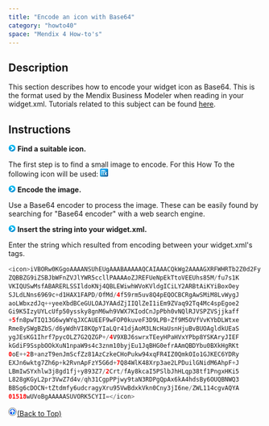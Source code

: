 ```yaml
---
title: "Encode an icon with Base64"
category: "howto40"
space: "Mendix 4 How-to's"
---
```

## Description

This section describes how to encode your widget icon as Base64\. This is the format used by the Mendix Business Modeler when reading in your widget.xml. Tutorials related to this subject can be found [here](https://world.mendix.com/display/Tutorials/Custom+Widgets).

## Instructions

![](attachments/819203/917932.png) **Find a suitable icon.**

The first step is to find a small image to encode. For this How To the following icon will be used: ![](attachments/2621632/2752920.png)

![](attachments/819203/917932.png) **Encode the image.**

Use a Base64 encoder to process the image. These can be easily found by searching for "Base64 encoder" with a web search engine.

![](attachments/819203/917932.png) **Insert the string into your widget.xml.**

Enter the string which resulted from encoding between your widget.xml's <icon> tags.

```java
<icon>iVBORw0KGgoAAAANSUhEUgAAABAAAAAQCAIAAACQkWg2AAAAGXRFWHRTb2Z0d2Fy
ZQBBZG9iZSBJbWFnZVJlYWR5ccllPAAAAoZJREFUeNpEkTtoVEEUhs85M/fu7s1K
VKIQUSwMsfABARERLSSIldoKNj4QBLEWiwhWVoKVldgICiLY2ARBtAiKYiBoxOey
SJLdLNns6969c+d1HAX1FAPD/OfMd/4f59rm5uv8Q4pEQOCBCRgAwSMiM8LvWygJ
aoLWbxzdJq++yeeXbdBCeGULOAJYAAdZjIIQlZeI1iEm9ZVaq92Tq4Mc4spEgoe2
Gi9K5IzyUYLcUfp50yssky8gnM6wh9VWX7KIodCnJpPbh0vNQlRJVSPZVSjjkaff
+5fn8pwTIQ13G6wyWYqJXCAUEEF9wFOP0kuveF3D9LPB+Zf9M5OVfVvKYbDLWtxe
Rme8ySWgBZbS/d6yWdhVI8KQpYIaLQr41djAoM3LNcHaUsnHjuBvBUOAgldkUEaS
ygJEsKG1Ihrf7pycOLZ7G2QZGP+/4V9XBJ6swrxTEeyHPaHVxYPbp8YSKAryJIEF
kGdiF9SspbOOkXuN1npaW9s4c3znm10byjEu1JqBHG0efrAAmQBDYbu0BXkHgRKt
0oE++2B+anzT9enJmScfZz81AzCzkeCHoPukw94xqFR4IZ0QmkOIo1GJKEC6YDRy
EXJn6wktg7Zh6p+k2RvnApFzY5G6d+7Q84WlK48Xrp3ae2LPDuilGNidM6AhpF+J
LBmIwSYxhlw3j8gd1fj+y893Z7/2Crt/fAy8kcaI5PSlbJhHLqp38tf1PngxHKi5
L828gKGyL2pr3VwZ7d4v/qh31CgpPPjwy9taN3RDPgQpAx6kA4hdsBy6OUQBNWQ3
BBSg6cDOCN+tZtdmfy6udcragyXru95VwBdxkVkn0Cny3jI6ne/ZWL114cgvAQYA
01518wUVoBgAAAAASUVORK5CYII=</icon>

```

[![](attachments/819203/917564.png)](encode-an-icon-with-base64)[(Back to Top)](encode-an-icon-with-base64)